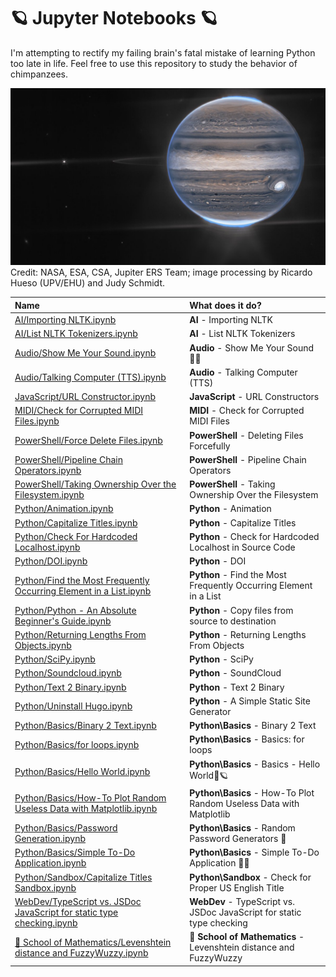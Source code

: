 # 🪐 Jupyter Notebooks 🪐

I'm attempting to rectify my failing brain's fatal mistake of learning Python too late in life. Feel free to use this repository to study the behavior of chimpanzees.

![Jupiter, in all its glory.](https://github.com/ka-de/notebooks/raw/main/Data/jupiter.jpg)
Credit: NASA, ESA, CSA, Jupiter ERS Team; image processing by Ricardo Hueso (UPV/EHU) and Judy Schmidt.

Name | What does it do?
:---|:---
[AI/Importing NLTK.ipynb](https://github.com/ka-de/notebooks/blob/main/AI/Importing%20NLTK.ipynb) | **AI** - Importing NLTK
[AI/List NLTK Tokenizers.ipynb](https://github.com/ka-de/notebooks/blob/main/AI/List%20NLTK%20Tokenizers.ipynb) | **AI** - List NLTK Tokenizers
[Audio/Show Me Your Sound.ipynb](https://github.com/ka-de/notebooks/blob/main/Audio/Show%20Me%20Your%20Sound.ipynb) | **Audio** - Show Me Your Sound 🎵👀
[Audio/Talking Computer (TTS).ipynb](https://github.com/ka-de/notebooks/blob/main/Audio/Talking%20Computer%20(TTS).ipynb) | **Audio** - Talking Computer (TTS)
[JavaScript/URL Constructor.ipynb](https://github.com/ka-de/notebooks/blob/main/JavaScript/URL%20Constructor.ipynb) | **JavaScript** - URL Constructors
[MIDI/Check for Corrupted MIDI Files.ipynb](https://github.com/ka-de/notebooks/blob/main/MIDI/Check%20for%20Corrupted%20MIDI%20Files.ipynb) | **MIDI** - Check for Corrupted MIDI Files
[PowerShell/Force Delete Files.ipynb](https://github.com/ka-de/notebooks/blob/main/PowerShell/Force%20Delete%20Files.ipynb) | **PowerShell** - Deleting Files Forcefully
[PowerShell/Pipeline Chain Operators.ipynb](https://github.com/ka-de/notebooks/blob/main/PowerShell/Pipeline%20Chain%20Operators.ipynb) | **PowerShell** - Pipeline Chain Operators
[PowerShell/Taking Ownership Over the Filesystem.ipynb](https://github.com/ka-de/notebooks/blob/main/PowerShell/Taking%20Ownership%20Over%20the%20Filesystem.ipynb) | **PowerShell** - Taking Ownership Over the Filesystem
[Python/Animation.ipynb](https://github.com/ka-de/notebooks/blob/main/Python/Animation.ipynb) | **Python** - Animation
[Python/Capitalize Titles.ipynb](https://github.com/ka-de/notebooks/blob/main/Python/Capitalize%20Titles.ipynb) | **Python** - Capitalize Titles
[Python/Check For Hardcoded Localhost.ipynb](https://github.com/ka-de/notebooks/blob/main/Python/Check%20For%20Hardcoded%20Localhost.ipynb) | **Python** - Check for Hardcoded Localhost in Source Code
[Python/DOI.ipynb](https://github.com/ka-de/notebooks/blob/main/Python/DOI.ipynb) | **Python** - DOI
[Python/Find the Most Frequently Occurring Element in a List.ipynb](https://github.com/ka-de/notebooks/blob/main/Python/Find%20the%20Most%20Frequently%20Occurring%20Element%20in%20a%20List.ipynb) | **Python** - Find the Most Frequently Occurring Element in a List
[Python/Python - An Absolute Beginner's Guide.ipynb](https://github.com/ka-de/notebooks/blob/main/Python/Python%20-%20An%20Absolute%20Beginner's%20Guide.ipynb) | **Python** - Copy files from source to destination
[Python/Returning Lengths From Objects.ipynb](https://github.com/ka-de/notebooks/blob/main/Python/Returning%20Lengths%20From%20Objects.ipynb) | **Python** - Returning Lengths From Objects
[Python/SciPy.ipynb](https://github.com/ka-de/notebooks/blob/main/Python/SciPy.ipynb) | **Python** - SciPy
[Python/Soundcloud.ipynb](https://github.com/ka-de/notebooks/blob/main/Python/Soundcloud.ipynb) | **Python** - SoundCloud
[Python/Text 2 Binary.ipynb](https://github.com/ka-de/notebooks/blob/main/Python/Text%202%20Binary.ipynb) | **Python** - Text 2 Binary
[Python/Uninstall Hugo.ipynb](https://github.com/ka-de/notebooks/blob/main/Python/Uninstall%20Hugo.ipynb) | **Python** - A Simple Static Site Generator
[Python/Basics/Binary 2 Text.ipynb](https://github.com/ka-de/notebooks/blob/main/Python/Basics/Binary%202%20Text.ipynb) | **Python\Basics** - Binary 2 Text
[Python/Basics/for loops.ipynb](https://github.com/ka-de/notebooks/blob/main/Python/Basics/for%20loops.ipynb) | **Python\Basics** - Basics: for loops
[Python/Basics/Hello World.ipynb](https://github.com/ka-de/notebooks/blob/main/Python/Basics/Hello%20World.ipynb) | **Python\Basics** - Basics - Hello World👋🪐
[Python/Basics/How-To Plot Random Useless Data with Matplotlib.ipynb](https://github.com/ka-de/notebooks/blob/main/Python/Basics/How-To%20Plot%20Random%20Useless%20Data%20with%20Matplotlib.ipynb) | **Python\Basics** - How-To Plot Random Useless Data with Matplotlib
[Python/Basics/Password Generation.ipynb](https://github.com/ka-de/notebooks/blob/main/Python/Basics/Password%20Generation.ipynb) | **Python\Basics** - Random Password Generators 🔑
[Python/Basics/Simple To-Do Application.ipynb](https://github.com/ka-de/notebooks/blob/main/Python/Basics/Simple%20To-Do%20Application.ipynb) | **Python\Basics** - Simple To-Do Application 📖⏰
[Python/Sandbox/Capitalize Titles Sandbox.ipynb](https://github.com/ka-de/notebooks/blob/main/Python/Sandbox/Capitalize%20Titles%20Sandbox.ipynb) | **Python\Sandbox** - Check for Proper US English Title
[WebDev/TypeScript vs. JSDoc JavaScript for static type checking.ipynb](https://github.com/ka-de/notebooks/blob/main/WebDev/TypeScript%20vs.%20JSDoc%20JavaScript%20for%20static%20type%20checking.ipynb) | **WebDev** - TypeScript vs. JSDoc JavaScript for static type checking
[🦎 School of Mathematics/Levenshtein distance and FuzzyWuzzy.ipynb](https://github.com/ka-de/notebooks/blob/main/🦎%20School%20of%20Mathematics/Levenshtein%20distance%20and%20FuzzyWuzzy.ipynb) | **🦎 School of Mathematics** - Levenshtein distance and FuzzyWuzzy
